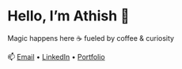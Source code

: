 # Hello, I’m Athish 👾

Magic happens here ☕ fueled by coffee & curiosity  


📫 [Email](mailto:tathish@hotmail.co.uk) • [LinkedIn](https://www.linkedin.com/in/athish-thayalan-1182b81b7/) • [Portfolio](https://athishthayalan.github.io/personal-portfolio)

